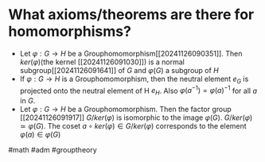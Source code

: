 # What axioms/theorems are there for homomorphisms? 

- Let $\varphi: G \to H$ be a Grouphomomorphism[[20241126090351]]. Then $ker(\varphi)$(the kernel [[20241126091030]]) is a normal subgroup[[20241126091641]] of $G$ and $\varphi(G)$ a subgroup of $H$
- If $\varphi: G \to H$ is a Grouphomomorphism, then the neutral element $e_G$ is projected onto the neutral element of H $e_H$. Also $\varphi(a^{-1})= \varphi(a)^{-1}$ for all $a$ in $G$.
- Let $\varphi: G \to H$ be a Grouphomomorphism. Then the factor group [[20241126091917]] $G/ker(\varphi)$ is isomorphic to the image $\varphi(G)$. $G/ker(\varphi) \simeq \varphi(G)$. The coset $a \circ ker(\varphi) \in G/ker(\varphi)$ corresponds to the element $\varphi(a) \in \varphi(G)$

#math #adm #grouptheory